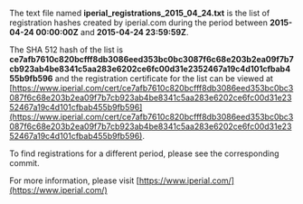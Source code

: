 The text file named **iperial_registrations_2015_04_24.txt** is the list of registration hashes created by iperial.com during the period between **2015-04-24 00:00:00Z** and **2015-04-24 23:59:59Z**.

The SHA 512 hash of the list is **ce7afb7610c820bcfff8db3086eed353bc0bc3087f6c68e203b2ea09f7b7cb923ab4be8341c5aa283e6202ce6fc00d31e2352467a19c4d101cfbab455b9fb596** and the registration certificate for the list can be viewed at [https://www.iperial.com/cert/ce7afb7610c820bcfff8db3086eed353bc0bc3087f6c68e203b2ea09f7b7cb923ab4be8341c5aa283e6202ce6fc00d31e2352467a19c4d101cfbab455b9fb596](https://www.iperial.com/cert/ce7afb7610c820bcfff8db3086eed353bc0bc3087f6c68e203b2ea09f7b7cb923ab4be8341c5aa283e6202ce6fc00d31e2352467a19c4d101cfbab455b9fb596).

To find registrations for a different period, please see the corresponding commit.

For more information, please visit [https://www.iperial.com/](https://www.iperial.com/)
